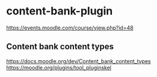 # content-bank-plugin
https://events.moodle.com/course/view.php?id=48

## Content bank content types
https://docs.moodle.org/dev/Content_bank_content_types
https://moodle.org/plugins/tool_pluginskel
